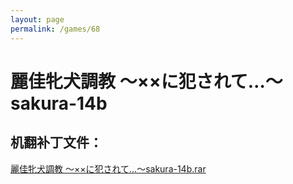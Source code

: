 ```yaml
---
layout: page
permalink: /games/68
---
```



# 麗佳牝犬調教 ～××に犯されて…～sakura-14b

## 机翻补丁文件：

[麗佳牝犬調教 ～××に犯されて…～sakura-14b.rar](../resources/%E9%BA%97%E4%BD%B3%E7%89%9D%E7%8A%AC%E8%AA%BF%E6%95%99%20%EF%BD%9E%C3%97%C3%97%E3%81%AB%E7%8A%AF%E3%81%95%E3%82%8C%E3%81%A6%E2%80%A6%EF%BD%9Esakura-14b.rar)

 

